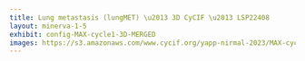 ```yaml
---
title: Lung metastasis (lungMET) \u2013 3D CyCIF \u2013 LSP22408
layout: minerva-1-5
exhibit: config-MAX-cycle1-3D-MERGED
images: https://s3.amazonaws.com/www.cycif.org/yapp-nirmal-2023/MAX-cycle1-3D-MERGED-minerva
---
```

